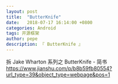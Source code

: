 ```yaml
---
layout: post
title:  "ButterKnife"
date:   2018-07-17 16:14:00 +0800
categories: Android
tags: 开源框架
author: pepe
description: 『 ButterKnife 』
---
```


拆 Jake Wharton 系列之 ButterKnife - 简书
https://www.jianshu.com/p/b8b59fb80554?url_type=39&object_type=webpage&pos=1



